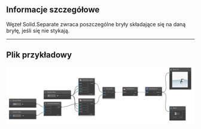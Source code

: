 ## Informacje szczegółowe
Węzeł Solid.Separate zwraca poszczególne bryły składające się na daną bryłę, jeśli się nie stykają.
___
## Plik przykładowy

![Solid.Separate](./Autodesk.DesignScript.Geometry.Solid.Separate_img.png)
